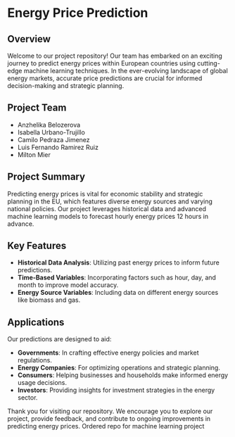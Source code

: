 # Energy Price Prediction

## Overview
Welcome to our project repository! Our team has embarked on an exciting journey to predict energy prices within European countries using cutting-edge machine learning techniques. In the ever-evolving landscape of global energy markets, accurate price predictions are crucial for informed decision-making and strategic planning.

## Project Team
- Anzhelika Belozerova
- Isabella Urbano-Trujillo
- Camilo Pedraza Jimenez
- Luis Fernando Ramirez Ruiz
- Milton Mier

## Project Summary
Predicting energy prices is vital for economic stability and strategic planning in the EU, which features diverse energy sources and varying national policies. Our project leverages historical data and advanced machine learning models to forecast hourly energy prices 12 hours in advance.

## Key Features
- **Historical Data Analysis**: Utilizing past energy prices to inform future predictions.
- **Time-Based Variables**: Incorporating factors such as hour, day, and month to improve model accuracy.
- **Energy Source Variables**: Including data on different energy sources like biomass and gas.

## Applications
Our predictions are designed to aid:
- **Governments**: In crafting effective energy policies and market regulations.
- **Energy Companies**: For optimizing operations and strategic planning.
- **Consumers**: Helping businesses and households make informed energy usage decisions.
- **Investors**: Providing insights for investment strategies in the energy sector.


Thank you for visiting our repository. We encourage you to explore our project, provide feedback, and contribute to ongoing improvements in predicting energy prices.
Ordered repo for machine learning project

